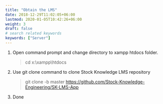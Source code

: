 ```yaml
---
title: "Obtain the LMS"
date: 2018-12-29T11:02:05+06:00
lastmod: 2020-01-05T10:42:26+06:00
weight: 3
draft: false
# search related keywords
keywords: ["Server"]
---
```


1. Open command prompt and change directory to xampp htdocs folder.
   > cd x:\xampp\htdocs
2. Use git clone command to clone Stock Knowledge LMS repository
   > git clone -b master https://github.com/Stock-Knowledge-Engineering/SK-LMS-App
3. Done
